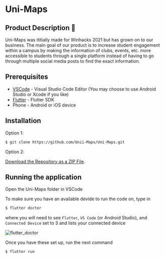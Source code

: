 # Uni-Maps

## Product Description 🔬

Uni-Maps was ititially made for Winhacks 2021 but has grown on to our business. The main goal of our product is to increase student engagement within a campus by making the information of clubs, events, etc. more accessible to students through a single platform instead of having to go through multiple social media posts to find the exact information.

## Prerequisites 

- [VSCode](https://code.visualstudio.com/) - Visual Studio Code Editor (You may choose to use Android Studio or Xcode if you like)
- [Flutter](https://flutter.dev/) - Flutter SDK
- Phone - Android or iOS device 

## Installation 

Option 1:

```bash
$ git clone https://github.com/Unii-Maps/Uni-Maps.git
```

Option 2:

[Download the Repository as a ZIP File](https://github.com/Uni-Maps/Uni-Maps/archive/master.zip).

## Running the application

Open the Uni-Maps folder in VSCode

To make sure you have an available devide to run the code on, type in 

```bash
$ flutter doctor
```

where you will need to see `Flutter`, `VS Code` (or Android Studio), and `Connected Device` set to 3 and lists your connected device

![flutter_doctor](https://user-images.githubusercontent.com/48935039/141689023-2b5d0094-5ef2-4e5a-8471-b7054f69ca25.png)

Once you have these set up, run the next command

```bash
$ flutter run
```

<!-- ## Functionality 

The first screen when the app is opened has two buttons as shown below.

![img3](https://user-images.githubusercontent.com/48935039/80431042-5a65b480-88be-11ea-97e1-fa57106e98c5.jpg)

The "Start" button segues into the main functionality of the app.

![img2](https://user-images.githubusercontent.com/48935039/80431021-520d7980-88be-11ea-9fc1-6c8b61394829.jpg)

The phone will ask the user for permissions and start the camera on the screen. 

![img1](https://user-images.githubusercontent.com/48935039/80430992-4326c700-88be-11ea-8b64-5fa49caaeacb.jpg)

Functionalities:

- Camera Screen
  - Tapping on the camera screeen will add an Augmented Reality label on the location touched
  - The label will read a prediction of the item in focus 
  - The machine learning model does not have much data so it can be inaccurate at times. In understanding this, I have put an input box at the bottom of the screen in which if there is text typed into it, tapping on the camera screen will add a label of the inputted text instead of the Resnet50 prediction
  
- Object Label
  - The label underneath the camera screen shows two parts of the prediction.
  - The first word in the label is the name of the predicted item
  - The second part is the confidence interval of the machine learning model (shown in percentage) of how accurate the model predicts the object
  
- Show/Hide Button
  - This button toggles the label button to show or hide the text because it can get annoying to look at
  
- Speak Button
  - This button will speak out loud the prediction in place at the time the button is pressed

Unfortunately, due to time constraints I did not get to put this information in the "About" section.

## Challenges faced

One of the biggest challenges that I faced making this application was the implementation of AR session in conjunction with the AV session. Both of these sessions and the documentation tell me that it calls on the camera and so when trying to implement both at the same time, it will crash the application by trying to layer both camera calls onto each other. As I was searching through google about how to implement them together, many is not most websites have said that they are not compatible due to the nature of their use. This made it very difficult to find a way around it but I was able to figure out how the AR session functions and that it takes snippits of images through hte state cycle and through that I can buffer it through the machine learning to make a prediction. 
  
## Whats next?

As a software developer, it is important to think about the future of my projects and here are a few ideas I want to continue to implement in the future within this app:
- Allow the user to remember items that have been previously labelled and add an additional menu selection to show what has been stored (Add and delete saved items) 
- Implement user authentication and store saved items in a database most likely using the Google Cloud Platforms (Firebase, Firestore)
- Allow option to add a picture from the phone gallery to made a prediction of the objects in the image
- Add button to search up an item on the web
- Add other AR items other than labels, such as 3D objects (would need to find an API that stores 3D objects to pull from)
- Understanding that this ML model is very limited due to lack of data, create my own ML model (CNN) that can use and be trained from users data (Tensorflow) -->
